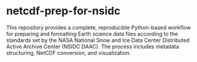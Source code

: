 # netcdf-prep-for-nsidc
This repository provides a complete, reproducible Python-based workflow for preparing and formatting Earth science data files according to the standards set by the NASA National Snow and Ice Data Center Distributed Active Archive Center (NSIDC DAAC). The process includes metadata structuring, NetCDF conversion, and visualization.
